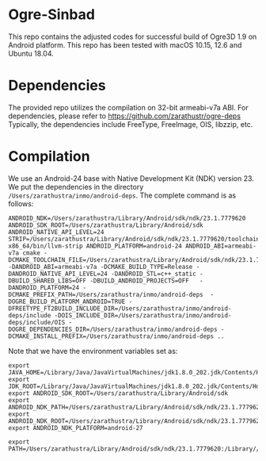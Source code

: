 # Ogre-Sinbad
This repo contains the adjusted codes for successful build of Ogre3D 1.9 on Android platform. This repo has been tested with macOS 10.15, 12.6 and Ubuntu 18.04.

# Dependencies
The provided repo utilizes the compilation on 32-bit armeabi-v7a ABI. For dependencies, please refer to https://github.com/zarathustr/ogre-deps
Typically, the dependencies include FreeType, FreeImage, OIS, libzzip, etc.

# Compilation
We use an Android-24 base with Native Development Kit (NDK) version 23. We put the dependencies in the directory ```/Users/zarathustra/inmo/android-deps```. The complete command is as follows:

```
ANDROID_NDK=/Users/zarathustra/Library/Android/sdk/ndk/23.1.7779620 ANDROID_SDK_ROOT=/Users/zarathustra/Library/Android/sdk ANDROID_NATIVE_API_LEVEL=24 STRIP=/Users/zarathustra/Library/Android/sdk/ndk/23.1.7779620/toolchains/llvm/prebuilt/darwin-x86_64/bin/llvm-strip ANDROID_PLATFORM=android-24 ANDROID_ABI=armeabi-v7a cmake -DCMAKE_TOOLCHAIN_FILE=/Users/zarathustra/Library/Android/sdk/ndk/23.1.7779620/build/cmake/android.toolchain.cmake -DANDROID_ABI=armeabi-v7a -DCMAKE_BUILD_TYPE=Release -DANDROID_NATIVE_API_LEVEL=24 -DANDROID_STL=c++_static -DBUILD_SHARED_LIBS=OFF -DBUILD_ANDROID_PROJECTS=OFF   -DANDROID_PLATFORM=24 -DCMAKE_PREFIX_PATH=/Users/zarathustra/inmo/android-deps  -DOGRE_BUILD_PLATFORM_ANDROID=TRUE -DFREETYPE_FT2BUILD_INCLUDE_DIR=/Users/zarathustra/inmo/android-deps/include -DOIS_INCLUDE_DIR=/Users/zarathustra/inmo/android-deps/include/OIS -DOGRE_DEPENDENCIES_DIR=/Users/zarathustra/inmo/android-deps -DCMAKE_INSTALL_PREFIX=/Users/zarathustra/inmo/android-deps ..
```

Note that we have the environment variables set as:
```
export JAVA_HOME=/Library/Java/JavaVirtualMachines/jdk1.8.0_202.jdk/Contents/Home
export JDK_ROOT=/Library/Java/JavaVirtualMachines/jdk1.8.0_202.jdk/Contents/Home/jre/bin
export ANDROID_SDK_ROOT=/Users/zarathustra/Library/Android/sdk
export ANDROID_NDK_PATH=/Users/zarathustra/Library/Android/sdk/ndk/23.1.7779620
export ANDROID_NDK_ROOT=/Users/zarathustra/Library/Android/sdk/ndk/23.1.7779620
export ANDROID_NDK_PLATFORM=android-27

export PATH=/Users/zarathustra/Library/Android/sdk/ndk/23.1.7779620:/Library//Java/JavaVirtualMachines/jdk1.8.0_202.jdk/Contents/Home/bin:/Users/zarathustra/Library/Android/sdk/tools:/Users/zarathustra/kalibr_ws/devel/lib:$PATH
```
